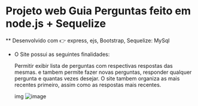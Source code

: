 # Projeto web Guia Perguntas feito em node.js + Sequelize

** Desenvolvido com 👉 express, ejs,  Bootstrap, Sequelize: MySql

* O Site possui as seguintes finalidades:
  
  Permitir exibir lista de perguntas  com respectivas respostas das mesmas.
  e tambem permite fazer novas perguntas, responder qualquer pergunta e quantas vezes desejar.
  O site tambem organiza as mais recentes primeiro, assim como as respostas mais recentes.
  
  img
![image](https://user-images.githubusercontent.com/67138155/102005192-b833f900-3cf5-11eb-990b-1fbc56458af0.png)
